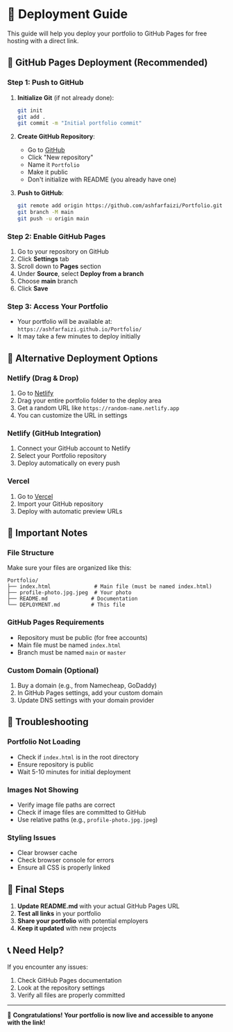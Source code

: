 # 🚀 Deployment Guide

This guide will help you deploy your portfolio to GitHub Pages for free hosting with a direct link.

## 🌟 GitHub Pages Deployment (Recommended)

### Step 1: Push to GitHub
1. **Initialize Git** (if not already done):
   ```bash
   git init
   git add .
   git commit -m "Initial portfolio commit"
   ```

2. **Create GitHub Repository**:
   - Go to [GitHub](https://github.com)
   - Click "New repository"
   - Name it `Portfolio`
   - Make it public
   - Don't initialize with README (you already have one)

3. **Push to GitHub**:
   ```bash
   git remote add origin https://github.com/ashfarfaizi/Portfolio.git
   git branch -M main
   git push -u origin main
   ```

### Step 2: Enable GitHub Pages
1. Go to your repository on GitHub
2. Click **Settings** tab
3. Scroll down to **Pages** section
4. Under **Source**, select **Deploy from a branch**
5. Choose **main** branch
6. Click **Save**

### Step 3: Access Your Portfolio
- Your portfolio will be available at: `https://ashfarfaizi.github.io/Portfolio/`
- It may take a few minutes to deploy initially

## 🔄 Alternative Deployment Options

### Netlify (Drag & Drop)
1. Go to [Netlify](https://netlify.com)
2. Drag your entire portfolio folder to the deploy area
3. Get a random URL like `https://random-name.netlify.app`
4. You can customize the URL in settings

### Netlify (GitHub Integration)
1. Connect your GitHub account to Netlify
2. Select your Portfolio repository
3. Deploy automatically on every push

### Vercel
1. Go to [Vercel](https://vercel.com)
2. Import your GitHub repository
3. Deploy with automatic preview URLs

## 📝 Important Notes

### File Structure
Make sure your files are organized like this:
```
Portfolio/
├── index.html              # Main file (must be named index.html)
├── profile-photo.jpg.jpeg  # Your photo
├── README.md              # Documentation
└── DEPLOYMENT.md          # This file
```

### GitHub Pages Requirements
- Repository must be public (for free accounts)
- Main file must be named `index.html`
- Branch must be named `main` or `master`

### Custom Domain (Optional)
1. Buy a domain (e.g., from Namecheap, GoDaddy)
2. In GitHub Pages settings, add your custom domain
3. Update DNS settings with your domain provider

## 🐛 Troubleshooting

### Portfolio Not Loading
- Check if `index.html` is in the root directory
- Ensure repository is public
- Wait 5-10 minutes for initial deployment

### Images Not Showing
- Verify image file paths are correct
- Check if image files are committed to GitHub
- Use relative paths (e.g., `profile-photo.jpg.jpeg`)

### Styling Issues
- Clear browser cache
- Check browser console for errors
- Ensure all CSS is properly linked

## 🔗 Final Steps

1. **Update README.md** with your actual GitHub Pages URL
2. **Test all links** in your portfolio
3. **Share your portfolio** with potential employers
4. **Keep it updated** with new projects

## 📞 Need Help?

If you encounter any issues:
1. Check GitHub Pages documentation
2. Look at the repository settings
3. Verify all files are properly committed

---

🎉 **Congratulations! Your portfolio is now live and accessible to anyone with the link!**
